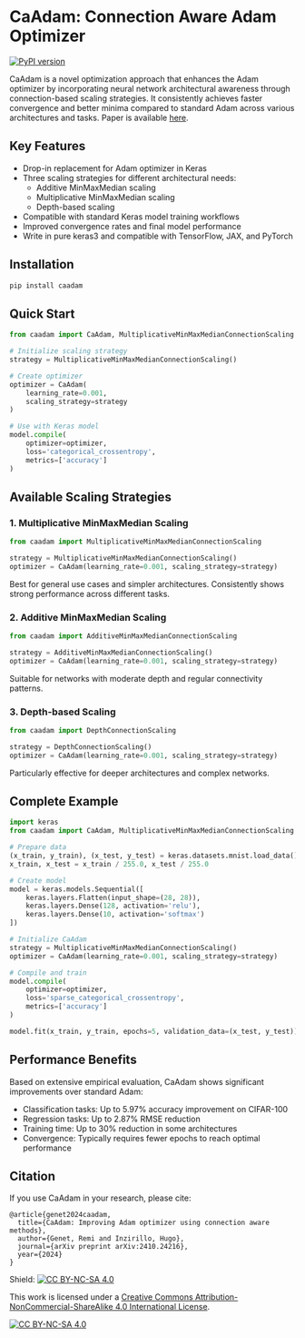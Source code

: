 # CaAdam: Connection Aware Adam Optimizer

[![PyPI version](https://img.shields.io/pypi/v/caadam.svg)](https://pypi.org/project/caadam/)

CaAdam is a novel optimization approach that enhances the Adam optimizer by incorporating neural network architectural awareness through connection-based scaling strategies. It consistently achieves faster convergence and better minima compared to standard Adam across various architectures and tasks.
Paper is available [here](https://arxiv.org/abs/2410.24216).

## Key Features

- Drop-in replacement for Adam optimizer in Keras
- Three scaling strategies for different architectural needs:
  - Additive MinMaxMedian scaling
  - Multiplicative MinMaxMedian scaling
  - Depth-based scaling
- Compatible with standard Keras model training workflows
- Improved convergence rates and final model performance
- Write in pure keras3 and compatible with TensorFlow, JAX, and PyTorch

## Installation

```bash
pip install caadam
```

## Quick Start

```python
from caadam import CaAdam, MultiplicativeMinMaxMedianConnectionScaling

# Initialize scaling strategy
strategy = MultiplicativeMinMaxMedianConnectionScaling()

# Create optimizer
optimizer = CaAdam(
    learning_rate=0.001,
    scaling_strategy=strategy
)

# Use with Keras model
model.compile(
    optimizer=optimizer,
    loss='categorical_crossentropy',
    metrics=['accuracy']
)
```

## Available Scaling Strategies

### 1. Multiplicative MinMaxMedian Scaling
```python
from caadam import MultiplicativeMinMaxMedianConnectionScaling

strategy = MultiplicativeMinMaxMedianConnectionScaling()
optimizer = CaAdam(learning_rate=0.001, scaling_strategy=strategy)
```
Best for general use cases and simpler architectures. Consistently shows strong performance across different tasks.

### 2. Additive MinMaxMedian Scaling
```python
from caadam import AdditiveMinMaxMedianConnectionScaling

strategy = AdditiveMinMaxMedianConnectionScaling()
optimizer = CaAdam(learning_rate=0.001, scaling_strategy=strategy)
```
Suitable for networks with moderate depth and regular connectivity patterns.

### 3. Depth-based Scaling
```python
from caadam import DepthConnectionScaling

strategy = DepthConnectionScaling()
optimizer = CaAdam(learning_rate=0.001, scaling_strategy=strategy)
```
Particularly effective for deeper architectures and complex networks.

## Complete Example

```python
import keras
from caadam import CaAdam, MultiplicativeMinMaxMedianConnectionScaling

# Prepare data
(x_train, y_train), (x_test, y_test) = keras.datasets.mnist.load_data()
x_train, x_test = x_train / 255.0, x_test / 255.0

# Create model
model = keras.models.Sequential([
    keras.layers.Flatten(input_shape=(28, 28)),
    keras.layers.Dense(128, activation='relu'),
    keras.layers.Dense(10, activation='softmax')
])

# Initialize CaAdam
strategy = MultiplicativeMinMaxMedianConnectionScaling()
optimizer = CaAdam(learning_rate=0.001, scaling_strategy=strategy)

# Compile and train
model.compile(
    optimizer=optimizer,
    loss='sparse_categorical_crossentropy',
    metrics=['accuracy']
)

model.fit(x_train, y_train, epochs=5, validation_data=(x_test, y_test))
```

## Performance Benefits

Based on extensive empirical evaluation, CaAdam shows significant improvements over standard Adam:

- Classification tasks: Up to 5.97% accuracy improvement on CIFAR-100
- Regression tasks: Up to 2.87% RMSE reduction
- Training time: Up to 30% reduction in some architectures
- Convergence: Typically requires fewer epochs to reach optimal performance

## Citation

If you use CaAdam in your research, please cite:

```
@article{genet2024caadam,
  title={CaAdam: Improving Adam optimizer using connection aware methods},
  author={Genet, Remi and Inzirillo, Hugo},
  journal={arXiv preprint arXiv:2410.24216},
  year={2024}
}
```

Shield: [![CC BY-NC-SA 4.0][cc-by-nc-sa-shield]][cc-by-nc-sa]

This work is licensed under a
[Creative Commons Attribution-NonCommercial-ShareAlike 4.0 International License][cc-by-nc-sa].

[![CC BY-NC-SA 4.0][cc-by-nc-sa-image]][cc-by-nc-sa]

[cc-by-nc-sa]: http://creativecommons.org/licenses/by-nc-sa/4.0/
[cc-by-nc-sa-image]: https://licensebuttons.net/l/by-nc-sa/4.0/88x31.png
[cc-by-nc-sa-shield]: https://img.shields.io/badge/License-CC%20BY--NC--SA%204.0-lightgrey.svg
